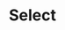 ---
layout: pattern.njk
key: select-legacy_en
title: Select
parent: components-legacy_en
image: legacy/overview/select.webp
keywords: 
order: 230
---